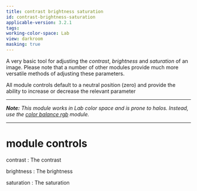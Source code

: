 ```yaml
---
title: contrast brightness saturation
id: contrast-brightness-saturation
applicable-version: 3.2.1
tags: 
working-color-space: Lab 
view: darkroom
masking: true
---
```


A very basic tool for adjusting the _contrast_, _brightness_ and _saturation_ of an image. Please note that a number of other modules provide much more versatile methods of adjusting these parameters.

All module controls default to a neutral position (zero) and provide the ability to increase or decrease the relevant parameter

---

_**Note:** This module works in Lab color space and is prone to halos. Instead, use the [color balance rgb](./color-balance-rgb.md) module._

---

# module controls

contrast
: The contrast

brightness
: The brightness

saturation
: The saturation
